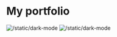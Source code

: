 # My portfolio

![/static/dark-mode]('public/static/dark-mode.png')
![/static/dark-mode]('/static/light-mode.png')
